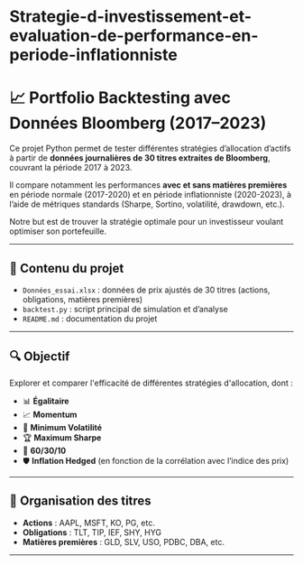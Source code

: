 # Strategie-d-investissement-et-evaluation-de-performance-en-periode-inflationniste

# 📈 Portfolio Backtesting avec Données Bloomberg (2017–2023)

Ce projet Python permet de tester différentes stratégies d’allocation d’actifs à partir de **données journalières de 30 titres extraites de Bloomberg**, couvrant la période 2017 à 2023.

Il compare notamment les performances **avec et sans matières premières** en période normale (2017-2020) et en période inflationniste (2020-2023), à l’aide de métriques standards (Sharpe, Sortino, volatilité, drawdown, etc.).

Notre but est de trouver la stratégie optimale pour un investisseur voulant optimiser son portefeuille.

---

## 🧰 Contenu du projet

- `Données_essai.xlsx` : données de prix ajustés de 30 titres (actions, obligations, matières premières)
- `backtest.py` : script principal de simulation et d’analyse
- `README.md` : documentation du projet

---

## 🔍 Objectif

Explorer et comparer l'efficacité de différentes stratégies d'allocation, dont :

- 📊 **Égalitaire**
- 📈 **Momentum**
- 🔻 **Minimum Volatilité**
- 🏆 **Maximum Sharpe**
- 🧺 **60/30/10**
- 🛡️ **Inflation Hedged** (en fonction de la corrélation avec l’indice des prix)

---

## 📁 Organisation des titres

- **Actions** : AAPL, MSFT, KO, PG, etc.
- **Obligations** : TLT, TIP, IEF, SHY, HYG
- **Matières premières** : GLD, SLV, USO, PDBC, DBA, etc.

---

